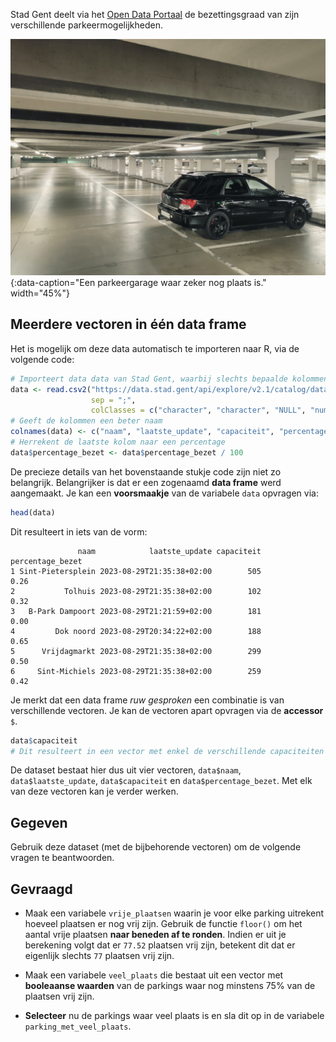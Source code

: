Stad Gent deelt via het <a href="https://data.stad.gent/explore/dataset/bezetting-parkeergarages-real-time" target="_blank">Open Data Portaal</a> de bezettingsgraad van zijn verschillende parkeermogelijkheden.

![Een parkeergarage waar zeker nog plaats is.](media/adrien-fu.jpg "Foto door Adrien Fu op Unsplash."){:data-caption="Een parkeergarage waar zeker nog plaats is." width="45%"}

## Meerdere vectoren in één data frame

Het is mogelijk om deze data automatisch te importeren naar R, via de volgende code:

```R
# Importeert data data van Stad Gent, waarbij slechts bepaalde kolommen geslecteerd worden
data <- read.csv2("https://data.stad.gent/api/explore/v2.1/catalog/datasets/bezetting-parkeergarages-real-time/exports/csv",
                  sep = ";",
                  colClasses = c("character", "character", "NULL", "numeric", "numeric", rep("NULL", 14)) )
# Geeft de kolommen een beter naam
colnames(data) <- c("naam", "laatste_update", "capaciteit", "percentage_bezet")
# Herrekent de laatste kolom naar een percentage
data$percentage_bezet <- data$percentage_bezet / 100
```
De precieze details van het bovenstaande stukje code zijn niet zo belangrijk. Belangrijker is dat er een zogenaamd **data frame** werd aangemaakt.
Je kan een **voorsmaakje** van de variabele `data` opvragen via:

```R
head(data)
```

Dit resulteert in iets van de vorm:

```
               naam            laatste_update capaciteit percentage_bezet
1 Sint-Pietersplein 2023-08-29T21:35:38+02:00        505             0.26
2           Tolhuis 2023-08-29T21:35:38+02:00        102             0.32
3   B-Park Dampoort 2023-08-29T21:21:59+02:00        181             0.00
4         Dok noord 2023-08-29T20:34:22+02:00        188             0.65
5      Vrijdagmarkt 2023-08-29T21:35:38+02:00        299             0.50
6     Sint-Michiels 2023-08-29T21:35:38+02:00        259             0.42
```

Je merkt dat een data frame *ruw gesproken* een combinatie is van verschillende vectoren. Je kan de vectoren apart opvragen via de **accessor** `$`.

```R
data$capaciteit
# Dit resulteert in een vector met enkel de verschillende capaciteiten
```

De dataset bestaat hier dus uit vier vectoren, `data$naam`, `data$laatste_update`, `data$capaciteit` en `data$percentage_bezet`. Met elk van deze vectoren kan je verder werken.

## Gegeven

Gebruik deze dataset (met de bijbehorende vectoren) om de volgende vragen te beantwoorden.

## Gevraagd

- Maak een variabele `vrije_plaatsen` waarin je voor elke parking uitrekent hoeveel plaatsen er nog vrij zijn. Gebruik de functie `floor()` om het aantal vrije plaatsen **naar beneden af te ronden**. Indien er uit je berekening volgt dat er `77.52` plaatsen vrij zijn, betekent dit dat er eigenlijk slechts `77` plaatsen vrij zijn.

- Maak een variabele `veel_plaats` die bestaat uit een vector met **booleaanse waarden** van de parkings waar nog minstens 75% van de plaatsen vrij zijn.

- **Selecteer** nu de parkings waar veel plaats is en sla dit op in de variabele `parking_met_veel_plaats`.